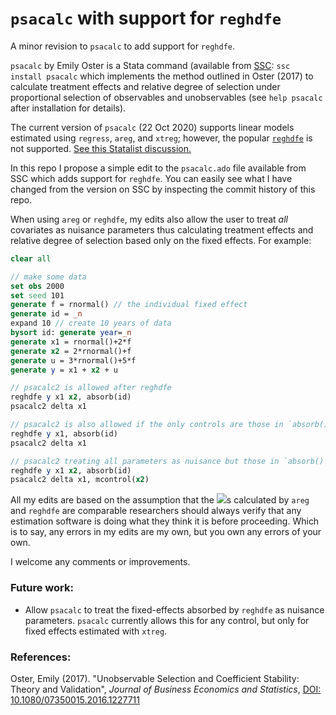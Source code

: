 # `psacalc` with support for `reghdfe`
A minor revision to `psacalc` to add support for `reghdfe`.

`psacalc` by Emily Oster is a Stata command (available from [SSC](https://ideas.repec.org/s/boc/bocode.html): `ssc install psacalc` which implements the method outlined in Oster (2017) to calculate treatment effects and relative degree of selection under proportional selection of observables and unobservables (see `help psacalc` after installation for details).

The current version of `psacalc` (22 Oct 2020) supports linear models estimated using `regress`, `areg`, and `xtreg`; however, the popular [`reghdfe`](http://scorreia.com/software/reghdfe/) is not supported. [See this Statalist discussion.](https://www.statalist.org/forums/forum/general-stata-discussion/general/1523251-combining-ivreghdfe-and-psacalc)

In this repo I propose a simple edit to the `psacalc.ado` file available from SSC which adds support for `reghdfe`. You can easily see what I have changed from the version on SSC by inspecting the commit history of this repo.

When using `areg` or `reghdfe`, my edits also allow the user to treat _all_ covariates as nuisance parameters thus calculating treatment effects and relative degree of selection based only on the fixed effects. For example:

```Stata
clear all

// make some data
set obs 2000
set seed 101
generate f = rnormal() // the individual fixed effect
generate id = _n
expand 10 // create 10 years of data
bysort id: generate year=_n
generate x1 = rnormal()+2*f
generate x2 = 2*rnormal()+f
generate u = 3*rnormal()+5*f
generate y = x1 + x2 + u

// psacalc2 is allowed after reghdfe
reghdfe y x1 x2, absorb(id)
psacalc2 delta x1

// psacalc2 is also allowed if the only controls are those in `absorb()`
reghdfe y x1, absorb(id)
psacalc2 delta x1

// psacalc2 treating all parameters as nuisance but those in `absorb()`
reghdfe y x1 x2, absorb(id)
psacalc2 delta x1, mcontrol(x2)
```

All my edits are based on the assumption that the <img src="https://render.githubusercontent.com/render/math?math=R^2">s calculated by `areg` and `reghdfe` are comparable researchers should always verify that any estimation software is doing what they think it is before proceeding. Which is to say, any errors in my edits are my own, but you own any errors of your own.

I welcome any comments or improvements.

### Future work:

- Allow `psacalc` to treat the fixed-effects absorbed by `reghdfe` as nuisance parameters. `psacalc` currently allows this for any control, but only for fixed effects estimated with `xtreg`.

### References:
Oster, Emily (2017). "Unobservable Selection and Coefficient Stability: Theory and Validation", _Journal of Business Economics and Statistics_,  [DOI: 10.1080/07350015.2016.1227711]( https://doi.org/10.1080/07350015.2016.1227711)
